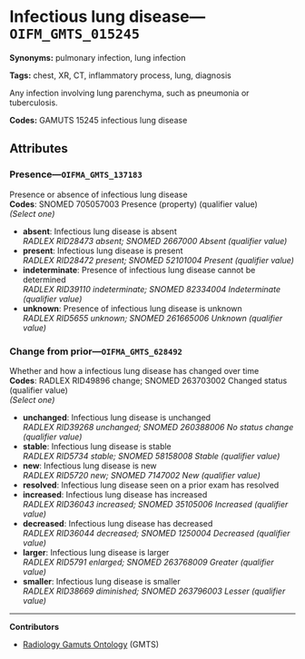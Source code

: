 # Infectious lung disease—`OIFM_GMTS_015245`

**Synonyms:** pulmonary infection, lung infection

**Tags:** chest, XR, CT, inflammatory process, lung, diagnosis

Any infection involving lung parenchyma, such as pneumonia or tuberculosis.

**Codes:** GAMUTS 15245 infectious lung disease

## Attributes

### Presence—`OIFMA_GMTS_137183`

Presence or absence of infectious lung disease  
**Codes**: SNOMED 705057003 Presence (property) (qualifier value)  
*(Select one)*

- **absent**: Infectious lung disease is absent  
_RADLEX RID28473 absent; SNOMED 2667000 Absent (qualifier value)_
- **present**: Infectious lung disease is present  
_RADLEX RID28472 present; SNOMED 52101004 Present (qualifier value)_
- **indeterminate**: Presence of infectious lung disease cannot be determined  
_RADLEX RID39110 indeterminate; SNOMED 82334004 Indeterminate (qualifier value)_
- **unknown**: Presence of infectious lung disease is unknown  
_RADLEX RID5655 unknown; SNOMED 261665006 Unknown (qualifier value)_

### Change from prior—`OIFMA_GMTS_628492`

Whether and how a infectious lung disease has changed over time  
**Codes**: RADLEX RID49896 change; SNOMED 263703002 Changed status (qualifier value)  
*(Select one)*

- **unchanged**: Infectious lung disease is unchanged  
_RADLEX RID39268 unchanged; SNOMED 260388006 No status change (qualifier value)_
- **stable**: Infectious lung disease is stable  
_RADLEX RID5734 stable; SNOMED 58158008 Stable (qualifier value)_
- **new**: Infectious lung disease is new  
_RADLEX RID5720 new; SNOMED 7147002 New (qualifier value)_
- **resolved**: Infectious lung disease seen on a prior exam has resolved  
- **increased**: Infectious lung disease has increased  
_RADLEX RID36043 increased; SNOMED 35105006 Increased (qualifier value)_
- **decreased**: Infectious lung disease has decreased  
_RADLEX RID36044 decreased; SNOMED 1250004 Decreased (qualifier value)_
- **larger**: Infectious lung disease is larger  
_RADLEX RID5791 enlarged; SNOMED 263768009 Greater (qualifier value)_
- **smaller**: Infectious lung disease is smaller  
_RADLEX RID38669 diminished; SNOMED 263796003 Lesser (qualifier value)_

---

**Contributors**

- [Radiology Gamuts Ontology](https://gamuts.net/) (GMTS)